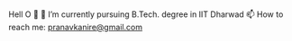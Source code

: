 Hell O 👋
🔭 I’m currently pursuing B.Tech. degree in IIT Dharwad
📫 How to reach me: pranavkanire@gmail.com
<!--
**atpk/atpk** is a ✨ _special_ ✨ repository because its `README.md` (this file) appears on your GitHub profile.

Here are some ideas to get you started:

- 🔭 I’m currently working on ...
- 🌱 I’m currently learning ...
- 👯 I’m looking to collaborate on ...
- 🤔 I’m looking for help with ...
- 💬 Ask me about ...
- 📫 How to reach me: pranavkanire@gmail.com
- 😄 Pronouns: ...
- ⚡ Fun fact: ...
-->
